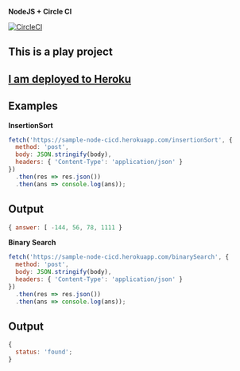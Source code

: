 **NodeJS + Circle CI**

[![CircleCI](https://circleci.com/gh/PranjalAgni/nodejs-circleci-playground.svg?style=svg)](https://circleci.com/gh/PranjalAgni/nodejs-circleci-playground)

## This is a play project

## [I am deployed to Heroku](https://sample-node-cicd.herokuapp.com/play)

## Examples

**InsertionSort**

```js
fetch('https://sample-node-cicd.herokuapp.com/insertionSort', {
  method: 'post',
  body: JSON.stringify(body),
  headers: { 'Content-Type': 'application/json' }
})
  .then(res => res.json())
  .then(ans => console.log(ans));
```

## Output

```js
{ answer: [ -144, 56, 78, 1111 }
```

**Binary Search**

```js
fetch('https://sample-node-cicd.herokuapp.com/binarySearch', {
  method: 'post',
  body: JSON.stringify(body),
  headers: { 'Content-Type': 'application/json' }
})
  .then(res => res.json())
  .then(ans => console.log(ans));
```

## Output

```js
{
  status: 'found';
}
```
